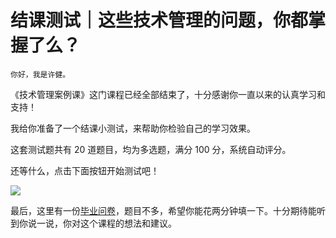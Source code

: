 # 结课测试｜这些技术管理的问题，你都掌握了么？

    你好，我是许健。

《技术管理案例课》这门课程已经全部结束了，十分感谢你一直以来的认真学习和支持！

我给你准备了一个结课小测试，来帮助你检验自己的学习效果。

这套测试题共有 20 道题目，均为多选题，满分 100 分，系统自动评分。

还等什么，点击下面按钮开始测试吧！

[![](https://static001.geekbang.org/resource/image/28/a4/28d1be62669b4f3cc01c36466bf811a4.png?wh=1142*201)](http://time.geekbang.org/quiz/intro?act_id=225&exam_id=704)

最后，这里有一份[毕业问卷](https://jinshuju.net/f/iPky2M)，题目不多，希望你能花两分钟填一下。十分期待能听到你说一说，你对这个课程的想法和建议。
    